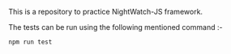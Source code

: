 This is a repository to practice NightWatch-JS framework. 

The tests can be run using the following mentioned command :- 

`npm run test`